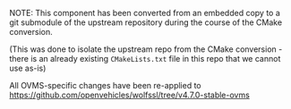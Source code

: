 NOTE: This component has been converted from an embedded copy to a git
submodule of the upstream repository during the course of the CMake conversion.

(This was done to isolate the upstream repo from the CMake conversion - there is
an already existing `CMakeLists.txt` file in this repo that we cannot use as-is)

All OVMS-specific changes have been re-applied to https://github.com/openvehicles/wolfssl/tree/v4.7.0-stable-ovms